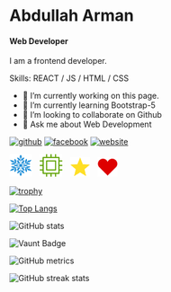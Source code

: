 # Abdullah Arman
#### Web Developer
I am a frontend developer.

Skills: REACT / JS / HTML / CSS

- 🔭 I’m currently working on this page. 
- 🌱 I’m currently learning Bootstrap-5 
- 👯 I’m looking to collaborate on Github 
- 💬 Ask me about Web Development 


[<img src='https://cdn.jsdelivr.net/npm/simple-icons@3.0.1/icons/github.svg' alt='github' height='40'>](https://github.com/https://github.com/Abdullah-Ebny-Aziz/Abdullah-Ebny-Aziz)  [<img src='https://cdn.jsdelivr.net/npm/simple-icons@3.0.1/icons/facebook.svg' alt='facebook' height='40'>](https://www.facebook.com/https://www.facebook.com/AbdullahEbnyAzizArman)  [<img src='https://cdn.jsdelivr.net/npm/simple-icons@3.0.1/icons/icloud.svg' alt='website' height='40'>](https://spineldiary.com/)  

<a href='https://archiveprogram.github.com/'><img src='https://raw.githubusercontent.com/acervenky/animated-github-badges/master/assets/acbadge.gif' width='40' height='40'></a> <a href='https://docs.github.com/en/developers'><img src='https://raw.githubusercontent.com/acervenky/animated-github-badges/master/assets/devbadge.gif' width='40' height='40'></a> <a href='https://stars.github.com/'><img src='https://raw.githubusercontent.com/acervenky/animated-github-badges/master/assets/starbadge.gif' width='35' height='35'></a> <a href='https://docs.github.com/en/github/supporting-the-open-source-community-with-github-sponsors'><img src='https://raw.githubusercontent.com/acervenky/animated-github-badges/master/assets/sponsorbadge.gif' width='35' height='35'></a> 

[![trophy](https://github-profile-trophy.vercel.app/?username=https://github.com/Abdullah-Ebny-Aziz/Abdullah-Ebny-Aziz)](https://github.com/ryo-ma/github-profile-trophy)

[![Top Langs](https://github-readme-stats.vercel.app/api/top-langs/?username=https://github.com/Abdullah-Ebny-Aziz/Abdullah-Ebny-Aziz)](https://github.com/anuraghazra/github-readme-stats)

![GitHub stats](https://github-readme-stats.vercel.app/api?username=https://github.com/Abdullah-Ebny-Aziz/Abdullah-Ebny-Aziz&show_icons=true)  

![Vaunt Badge](https://api.vaunt.dev/v1/github/entities/https://github.com/Abdullah-Ebny-Aziz/Abdullah-Ebny-Aziz/contributions?format=svg&private=false)  

![GitHub metrics](https://metrics.lecoq.io/https://github.com/Abdullah-Ebny-Aziz/Abdullah-Ebny-Aziz)  

![GitHub streak stats](https://streak-stats.demolab.com/?user=https://github.com/Abdullah-Ebny-Aziz/Abdullah-Ebny-Aziz)  



